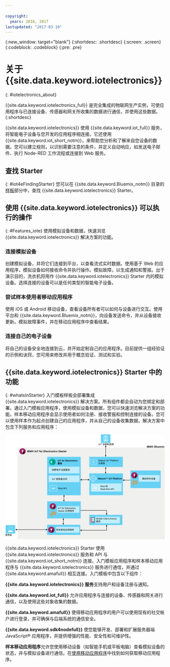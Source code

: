 ```yaml
---

copyright:
  years: 2016, 2017
lastupdated: "2017-03-10"
---
```


<!-- Common attributes used in the template are defined as follows: -->
{:new_window: target="blank"}
{:shortdesc: .shortdesc}
{:screen: .screen}
{:codeblock: .codeblock}
{:pre: .pre}


# 关于 {{site.data.keyword.iotelectronics}}
{: #iotelectronics_about}

{{site.data.keyword.iotelectronics_full}} 是完全集成的物联网生产实例，可使应用程序与已连接设备、传感器和网关所收集的数据进行通信，并使用这些数据。
{:shortdesc}

{{site.data.keyword.iotelectronics}} 使用 {{site.data.keyword.iot_full}} 服务，将智能电子设备与您开发的应用程序相连接。它还使用 {{site.data.keyword.iot_short_notm}}，来帮助您分析和了解来自您设备的数据。您可以建立规则，以识别需要注意的条件，并定义自动响应，如发送电子邮件、执行 Node-RED 工作流程或连接到 Web 服务。

## 查找 Starter
{: #iot4eFindingStarter}
您可以在 {{site.data.keyword.Bluemix_notm}} 目录的[样板](https://console.{DomainName}/catalog/starters/iot-for-electronics-starter/)部分中，查找 {{site.data.keyword.iotelectronics}} Starter。

## 使用 {{site.data.keyword.iotelectronics}} 可以执行的操作
{: #Features_iote}
使用模拟设备和数据，快速浏览 {{site.data.keyword.iotelectronics}} 解决方案的功能。

### 连接模拟设备
创建模拟设备，并将它们连接到平台，以查看流式实时数据。使用基于 Web 的应用程序，模拟设备如何接收命令并执行操作。模拟故障，以生成通知和警报。出于演示目的，洗衣机将用作 {{site.data.keyword.iotelectronics}} Starter 内的模拟设备。选择连接的设备可以是任何类型的智能电子设备。

### 尝试样本使用者移动应用程序
使用 iOS 或 Android 移动设备，查看设备所有者可以如何与设备进行交互。使用平台和 {{site.data.keyword.Bluemix_notm}}，向设备发送命令，并从设备接收更新。模拟故障事件，并在移动应用程序中查看结果。

### 连接自己的电子设备
将自己的设备安全地连接到云，并开始定制自己的应用程序。目前提供一组经验证的示例和诀窍，您可用来修改并用于概念验证、测试和实验。

## {{site.data.keyword.iotelectronics}} Starter 中的功能
{: #whatsInStarter}
入门模板样板会部署集成 {{site.data.keyword.iotelectronics}} 解决方案。所有组件都会自动为您绑定和部署。通过入门模板应用程序，使用模拟设备和数据，您可以快速浏览解决方案的功能。样本移动应用程序会显示使用者如何注册、接收警报和控制连接的设备。您可以使用样本作为起点创建自己的应用程序，并从自己的设备收集数据。解决方案中包含下列服务和应用程序：

![{{site.data.keyword.iotelectronics}} 体系结构。此图在主题的主体中进行描述。](images/IoT4E_architecture.svg "{{site.data.keyword.iotelectronics}} 体系结构")

{{site.data.keyword.iotelectronics}} Starter 使用 {{site.data.keyword.iotelectronics}} 服务和 API 与 {{site.data.keyword.iot_short_notm}} 连接。入门模板应用程序和样本移动应用程序与 {{site.data.keyword.iotelectronics}} 服务进行通信，并通过 {{site.data.keyword.amafull}} 相互连接。入门模板中包含以下组件：

**{{site.data.keyword.iotelectronics}} 服务**支持用户和设备注册与通知。

**{{site.data.keyword.iot_full}}** 允许应用程序与连接的设备、传感器和网关进行通信，以及使用这些对象收集的数据。

<!-- **{{site.data.keyword.iotrtinsights_full}}** enables you to enrich and monitor data from your appliances, visualize what's happening now, and respond to emerging conditions by using automated actions. -->

**{{site.data.keyword.amafull}}** 使得移动应用程序的用户可以使用现有的社交帐户进行登录，并可确保与后端系统的通信安全。

**{{site.data.keyword.sdk4nodefull}}** 使您能够开发、部署和扩展服务器端 JavaScript&reg; 应用程序，并提供增强的性能、安全性和可维护性。

**样本移动应用程序**允许您使用移动设备（如智能手机或平板电脑）查看模拟设备的状态，并与模拟设备进行通信。在[使用移动应用程序](iotelectronics_config_mobile.html)中找到如何获取移动应用程序。
